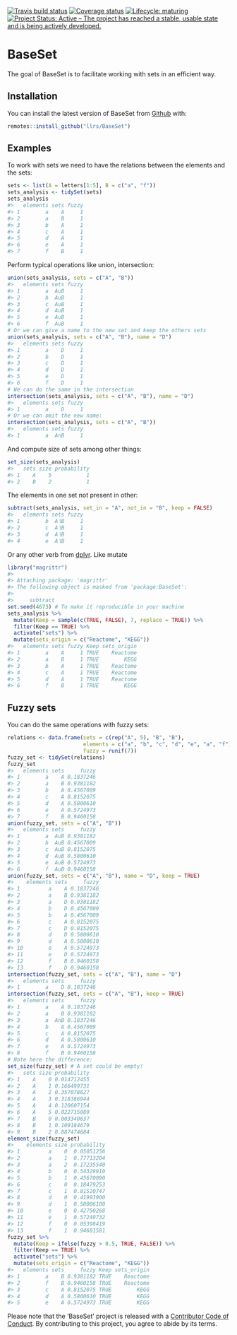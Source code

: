 
<!-- README.md is generated from README.Rmd. Please edit that file -->

[![Travis build
status](https://travis-ci.org/llrs/BaseSet.svg?branch=master)](https://travis-ci.org/llrs/BaseSet)
[![Coverage
status](https://codecov.io/gh/llrs/BaseSet/branch/master/graph/badge.svg)](https://codecov.io/github/llrs/BaseSet?branch=master)
[![Lifecycle:
maturing](https://img.shields.io/badge/lifecycle-maturing-blue.svg)](https://www.tidyverse.org/lifecycle/#maturing)
[![Project Status: Active – The project has reached a stable, usable
state and is being actively
developed.](https://www.repostatus.org/badges/latest/active.svg)](https://www.repostatus.org/#active)

# BaseSet

The goal of BaseSet is to facilitate working with sets in an efficient
way.

## Installation

You can install the latest version of BaseSet from
[Github](https://github.com/llrs/BaseSet) with:

``` r
remotes::install_github("llrs/BaseSet")
```

## Examples

To work with sets we need to have the relations between the elements and
the sets:

``` r
sets <- list(A = letters[1:5], B = c("a", "f"))
sets_analysis <- tidySet(sets)
sets_analysis
#>   elements sets fuzzy
#> 1        a    A     1
#> 2        a    B     1
#> 3        b    A     1
#> 4        c    A     1
#> 5        d    A     1
#> 6        e    A     1
#> 7        f    B     1
```

Perform typical operations like union, intersection:

``` r
union(sets_analysis, sets = c("A", "B")) 
#>   elements sets fuzzy
#> 1        a  A∪B     1
#> 2        b  A∪B     1
#> 3        c  A∪B     1
#> 4        d  A∪B     1
#> 5        e  A∪B     1
#> 6        f  A∪B     1
# Or we can give a name to the new set and keep the others sets
union(sets_analysis, sets = c("A", "B"), name = "D")
#>   elements sets fuzzy
#> 1        a    D     1
#> 2        b    D     1
#> 3        c    D     1
#> 4        d    D     1
#> 5        e    D     1
#> 6        f    D     1
# We can do the same in the intersection
intersection(sets_analysis, sets = c("A", "B"), name = "D") 
#>   elements sets fuzzy
#> 1        a    D     1
# Or we can omit the new name: 
intersection(sets_analysis, sets = c("A", "B"))
#>   elements sets fuzzy
#> 1        a  A∩B     1
```

And compute size of sets among other things:

``` r
set_size(sets_analysis)
#>   sets size probability
#> 1    A    5           1
#> 2    B    2           1
```

The elements in one set not present in other:

``` r
subtract(sets_analysis, set_in = "A", not_in = "B", keep = FALSE)
#>   elements sets fuzzy
#> 1        b  A∖B     1
#> 2        c  A∖B     1
#> 3        d  A∖B     1
#> 4        e  A∖B     1
```

Or any other verb from
[dplyr](https://cran.r-project.org/package=dplyr). Like mutate

``` r
library("magrittr")
#> 
#> Attaching package: 'magrittr'
#> The following object is masked from 'package:BaseSet':
#> 
#>     subtract
set.seed(4673) # To make it reproducible in your machine
sets_analysis %>% 
  mutate(Keep = sample(c(TRUE, FALSE), 7, replace = TRUE)) %>% 
  filter(Keep == TRUE) %>% 
  activate("sets") %>% 
  mutate(sets_origin = c("Reactome", "KEGG"))
#>   elements sets fuzzy Keep sets_origin
#> 1        a    A     1 TRUE    Reactome
#> 2        a    B     1 TRUE        KEGG
#> 3        b    A     1 TRUE    Reactome
#> 4        c    A     1 TRUE    Reactome
#> 5        d    A     1 TRUE    Reactome
#> 6        f    B     1 TRUE        KEGG
```

## Fuzzy sets

You can do the same operations with fuzzy sets:

``` r
relations <- data.frame(sets = c(rep("A", 5), "B", "B"), 
                        elements = c("a", "b", "c", "d", "e", "a", "f"),
                        fuzzy = runif(7))
fuzzy_set <- tidySet(relations)
fuzzy_set
#>   elements sets     fuzzy
#> 1        a    A 0.1837246
#> 2        a    B 0.9381182
#> 3        b    A 0.4567009
#> 4        c    A 0.8152075
#> 5        d    A 0.5800610
#> 6        e    A 0.5724973
#> 7        f    B 0.9460158
union(fuzzy_set, sets = c("A", "B"))
#>   elements sets     fuzzy
#> 1        a  A∪B 0.9381182
#> 2        b  A∪B 0.4567009
#> 3        c  A∪B 0.8152075
#> 4        d  A∪B 0.5800610
#> 5        e  A∪B 0.5724973
#> 6        f  A∪B 0.9460158
union(fuzzy_set, sets = c("A", "B"), name = "D", keep = TRUE)
#>    elements sets     fuzzy
#> 1         a    A 0.1837246
#> 2         a    B 0.9381182
#> 3         a    D 0.9381182
#> 4         b    D 0.4567009
#> 5         b    A 0.4567009
#> 6         c    A 0.8152075
#> 7         c    D 0.8152075
#> 8         d    D 0.5800610
#> 9         d    A 0.5800610
#> 10        e    A 0.5724973
#> 11        e    D 0.5724973
#> 12        f    B 0.9460158
#> 13        f    D 0.9460158
intersection(fuzzy_set, sets = c("A", "B"), name = "D") 
#>   elements sets     fuzzy
#> 1        a    D 0.1837246
intersection(fuzzy_set, sets = c("A", "B"), keep = TRUE)
#>   elements sets     fuzzy
#> 1        a    A 0.1837246
#> 2        a    B 0.9381182
#> 3        a  A∩B 0.1837246
#> 4        b    A 0.4567009
#> 5        c    A 0.8152075
#> 6        d    A 0.5800610
#> 7        e    A 0.5724973
#> 8        f    B 0.9460158
# Note here the difference:
set_size(fuzzy_set) # A set could be empty!
#>   sets size probability
#> 1    A    0 0.014712455
#> 2    A    1 0.166499731
#> 3    A    2 0.357078627
#> 4    A    3 0.318386944
#> 5    A    4 0.120607154
#> 6    A    5 0.022715089
#> 7    B    0 0.003340637
#> 8    B    1 0.109184679
#> 9    B    2 0.887474684
element_size(fuzzy_set)
#>    elements size probability
#> 1         a    0  0.05051256
#> 2         a    1  0.77713204
#> 3         a    2  0.17235540
#> 4         b    0  0.54329910
#> 5         b    1  0.45670090
#> 6         c    0  0.18479253
#> 7         c    1  0.81520747
#> 8         d    0  0.41993900
#> 9         d    1  0.58006100
#> 10        e    0  0.42750268
#> 11        e    1  0.57249732
#> 12        f    0  0.05398419
#> 13        f    1  0.94601581
fuzzy_set %>% 
  mutate(Keep = ifelse(fuzzy > 0.5, TRUE, FALSE)) %>% 
  filter(Keep == TRUE) %>% 
  activate("sets") %>% 
  mutate(sets_origin = c("Reactome", "KEGG"))
#>   elements sets     fuzzy Keep sets_origin
#> 1        a    B 0.9381182 TRUE    Reactome
#> 2        f    B 0.9460158 TRUE    Reactome
#> 3        c    A 0.8152075 TRUE        KEGG
#> 4        d    A 0.5800610 TRUE        KEGG
#> 5        e    A 0.5724973 TRUE        KEGG
```

Please note that the ‘BaseSet’ project is released with a [Contributor
Code of Conduct](CODE_OF_CONDUCT.md). By contributing to this project,
you agree to abide by its terms.
